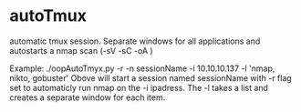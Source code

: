 # autoTmux
automatic tmux session. Separate windows for all applications and autostarts a nmap scan (-sV -sC -oA ) 

Example: ./oopAutoTmyx.py -r -n sessionName -i 10.10.10.137 -l 'nmap, nikto, gobuster'
Obove will start a session named sessionName with -r flag set to automaticly run nmap on the -i ipadress. The -l takes a list and creates a separate window for each item. 
